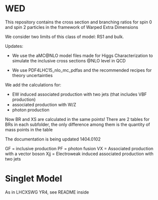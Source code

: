 # WED

This repository contains the cross section and branching ratios for spin 0 and spin 2 particles in the framework of Warped Extra Dimensions

We consider two limits of this class of model: RS1 and bulk.

Updates:

- We use the aMC@NLO model files made for Higgs Characterization to simulate the inclusive cross sections @NLO level in QCD

- We use PDF4LHC15_nlo_mc_pdfas and the recommended recipes for theory uncertainties

We add the calculations for:
 - EW induced associated production with two jets (that includes VBF production)
 - associated production with W/Z
 - photon production

Now BR and XS are calculated in the same points!
There are 2 tables for BRs in each subfolder, the only difference among them is the quantity of mass points in the table

The documentation is being updated 1404.0102


GF = inclusive production
PF = photon fusion
VX = Associated production with a vector boson
Xjj = Electroweak induced associated production with two jets

# Singlet Model

As in LHCXSWG YR4, see README inside
